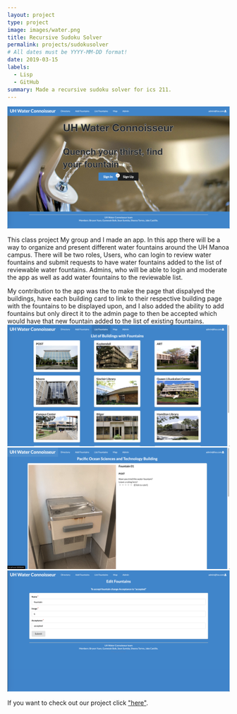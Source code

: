 ```yaml
---
layout: project
type: project
image: images/water.png
title: Recursive Sudoku Solver
permalink: projects/sudokusolver
# All dates must be YYYY-MM-DD format!
date: 2019-03-15
labels:
  - Lisp
  - GitHub
summary: Made a recursive sudoku solver for ics 211.
---
```


<img class="ui medium right floated rounded image" src="../images/water.png">

This class project My group and I made an app. In this app there will be a way to organize and present different water fountains around the UH Manoa campus. There will be two roles, Users, who can login to review water fountains and submit requests to have water fountains added to the list of reviewable water fountains. Admins, who will be able to login and moderate the app as well as add water fountains to the reviewable list.

My contribution to the app was the to make the page that dispalyed the buildings, have each building card to link to their respective building page with the fountains to be displayed upon, and I also added the ability to add fountains but only direct it to the admin page to then be accepted which would have that new fountain added to the list of existing fountains.
<img class="ui medium right floated rounded image" src="../images/buildings.png">
<img class="ui medium right floated rounded image" src="../images/page.png">
<img class="ui medium right floated rounded image" src="../images/edit.png">

If you want to check out our project click ["here"](https://github.com/uh-waterfountain).
